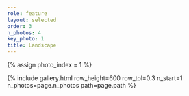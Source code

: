 ```yaml
---
role: feature
layout: selected
order: 3
n_photos: 4
key_photo: 1
title: Landscape
---
```


{% assign photo_index = 1 %}

{% include gallery.html row_height=600 row_tol=0.3 n_start=1 n_photos=page.n_photos path=page.path %}
